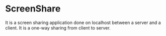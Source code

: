 # ScreenShare
It is a screen sharing application done on localhost between a server and a client. It is a one-way sharing from client to server.
